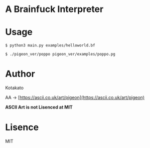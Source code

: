 # A Brainfuck Interpreter

# Usage

`$ python3 main.py examples/helloworld.bf`

`$ ./pigeon_ver/poppo pigeon_ver/examples/poppo.pg`

# Author
Kotakato

AA -> [https://ascii.co.uk/art/pigeon](https://ascii.co.uk/art/pigeon)

**ASCII Art is not Lisenced at MIT**

# Lisence
MIT
